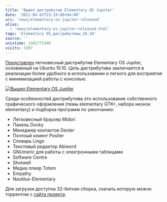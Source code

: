 ```yaml
---
title: 'Вышел дистрибутив Elementary OS Jupiter'
date: '2011-04-02T23:19:08+04:00'
uri: 'news/elementary-os-jupiter-released'
alias: 
  - 'news/elementary-os-jupiter-released.html'
tags: 'Elementary OS,дистрибутивы,10.10'
source: ''
unixtime: 1301771948
visits: 3307
---
```

[Представлен](http://www.omgubuntu.co.uk/2011/03/elementary-os-jupiter-released-reviewed/?utm_source=feedburner&utm_medium=feed&utm_campaign=Feed%3A+d0od+%28Omg!+Ubuntu!%29&utm_content=Google+Reader) легковесный дистрибутив Elementary OS Jupiter, основанный на Ubuntu 10.10. Цель дистрибутива заключается в реализации более удобного в использовании и легкого для восприятия с минимизацией работы с консолью.

[![Вышел Elementary OS Jupiter](img/2011/04/02/23-00/desktop-r100-5583030564-o.jpg)](img/2011/04/02/23-00/desktop-r100-5583030564-o.jpg)

Среди особенностей дистрибутива это использование собственного графического оформления (темы elementary GTK+, набора иконок elementary) и подборка программ по умолчанию:

*   Легковесный браузер Midori
*   Панель Docky
*   Менеджер контактов Dexter
*   Почтоый клиент Postler
*   Словарь Lingo
*   Текстовый редактор Abiword
*   GNUmeric для работы с электронными таблицами
*   Software Centre
*   Shotwell
*   Медиа плеер Totem
*   Empathy 
*   Nautilus-Elementary

Для загрузки доступна 32-битная сборка, скачать которую можно торрентом с [сайта проекта](http://elementaryos.org/).
